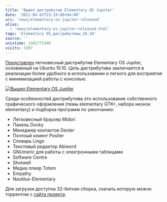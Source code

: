 ```yaml
---
title: 'Вышел дистрибутив Elementary OS Jupiter'
date: '2011-04-02T23:19:08+04:00'
uri: 'news/elementary-os-jupiter-released'
alias: 
  - 'news/elementary-os-jupiter-released.html'
tags: 'Elementary OS,дистрибутивы,10.10'
source: ''
unixtime: 1301771948
visits: 3307
---
```

[Представлен](http://www.omgubuntu.co.uk/2011/03/elementary-os-jupiter-released-reviewed/?utm_source=feedburner&utm_medium=feed&utm_campaign=Feed%3A+d0od+%28Omg!+Ubuntu!%29&utm_content=Google+Reader) легковесный дистрибутив Elementary OS Jupiter, основанный на Ubuntu 10.10. Цель дистрибутива заключается в реализации более удобного в использовании и легкого для восприятия с минимизацией работы с консолью.

[![Вышел Elementary OS Jupiter](img/2011/04/02/23-00/desktop-r100-5583030564-o.jpg)](img/2011/04/02/23-00/desktop-r100-5583030564-o.jpg)

Среди особенностей дистрибутива это использование собственного графического оформления (темы elementary GTK+, набора иконок elementary) и подборка программ по умолчанию:

*   Легковесный браузер Midori
*   Панель Docky
*   Менеджер контактов Dexter
*   Почтоый клиент Postler
*   Словарь Lingo
*   Текстовый редактор Abiword
*   GNUmeric для работы с электронными таблицами
*   Software Centre
*   Shotwell
*   Медиа плеер Totem
*   Empathy 
*   Nautilus-Elementary

Для загрузки доступна 32-битная сборка, скачать которую можно торрентом с [сайта проекта](http://elementaryos.org/).
